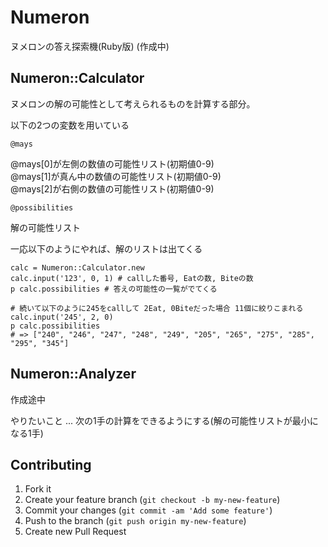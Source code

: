 # Numeron

ヌメロンの答え探索機(Ruby版) (作成中)

## Numeron::Calculator

ヌメロンの解の可能性として考えられるものを計算する部分。

以下の2つの変数を用いている

`@mays`

@mays[0]が左側の数値の可能性リスト(初期値0-9)<br>
@mays[1]が真ん中の数値の可能性リスト(初期値0-9)<br>
@mays[2]が右側の数値の可能性リスト(初期値0-9)<br>

`@possibilities`

解の可能性リスト

一応以下のようにやれば、解のリストは出てくる
```
calc = Numeron::Calculator.new
calc.input('123', 0, 1) # callした番号, Eatの数, Biteの数
p calc.possibilities # 答えの可能性の一覧がでてくる

# 続いて以下のように245をcallして 2Eat, 0Biteだった場合 11個に絞りこまれる
calc.input('245', 2, 0)
p calc.possibilities
# => ["240", "246", "247", "248", "249", "205", "265", "275", "285", "295", "345"]
```
## Numeron::Analyzer

作成途中

やりたいこと ... 次の1手の計算をできるようにする(解の可能性リストが最小になる1手)

## Contributing

1. Fork it
2. Create your feature branch (`git checkout -b my-new-feature`)
3. Commit your changes (`git commit -am 'Add some feature'`)
4. Push to the branch (`git push origin my-new-feature`)
5. Create new Pull Request

